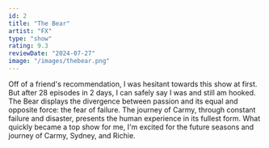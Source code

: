 ```yaml
---
id: 2
title: "The Bear"
artist: "FX"
type: "show"
rating: 9.3
reviewDate: "2024-07-27"
image: "/images/thebear.png"
---
```


Off of a friend's recommendation, I was hesitant towards this show at first. But after 28 episodes in 2 days, I can safely say I was and still am hooked. The Bear displays the divergence between passion and its equal and opposite force: the fear of failure. The journey of Carmy, through constant failure and disaster, presents the human experience in its fullest form. What quickly became a top show for me, I'm excited for the future seasons and journey of Carmy, Sydney, and Richie.